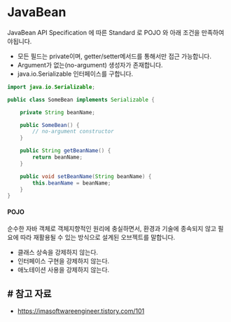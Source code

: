 # JavaBean
JavaBean API Specification 에 따른 Standard 로 POJO 와 아래 조건을 만족하여야됩니다.

- 모든 필드는 private이며, getter/setter메서드를 통해서만 접근 가능합니다.
- Argument가 없는(no-argument) 생성자가 존재합니다.
- java.io.Serializable 인터페이스를 구합니다.

```java
import java.io.Serializable;

public class SomeBean implements Serializable {

    private String beanName;

    public SomeBean() {
        // no-argument constructor
    }

    public String getBeanName() {
        return beanName;
    }

    public void setBeanName(String beanName) {
        this.beanName = beanName;
    }
}
```

#### POJO 
순수한 자바 객체로 객체지향적인 원리에 충실하면서, 환경과 기술에 종속되지 않고 필요에 따라 재활용될 수 있는 방식으로 설계된 오브젝트를 말합니다.

- 클래스 상속을 강제하지 않는다. 
- 인터페이스 구현을 강제하지 않는다. 
- 애노테이션 사용을 강제하지 않는다.


## # 참고 자료 
- https://imasoftwareengineer.tistory.com/101
